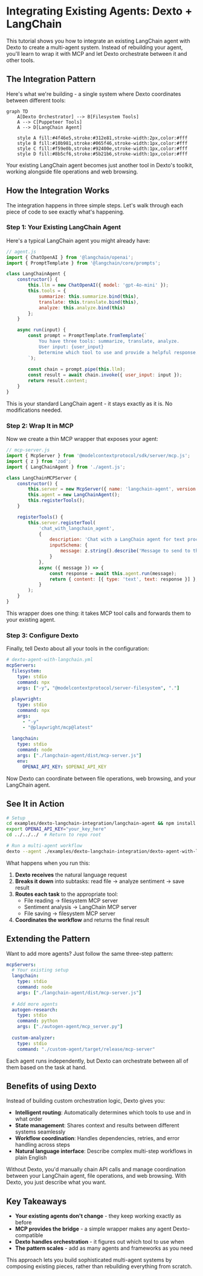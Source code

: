 # Integrating Existing Agents: Dexto + LangChain

This tutorial shows you how to integrate an existing LangChain agent with Dexto to create a multi-agent system. Instead of rebuilding your agent, you'll learn to wrap it with MCP and let Dexto orchestrate between it and other tools.

## The Integration Pattern

Here's what we're building - a single system where Dexto coordinates between different tools:

```mermaid
graph TD
    A[Dexto Orchestrator] --> B[Filesystem Tools]
    A --> C[Puppeteer Tools]
    A --> D[LangChain Agent]
    
    style A fill:#4f46e5,stroke:#312e81,stroke-width:2px,color:#fff
    style B fill:#10b981,stroke:#065f46,stroke-width:1px,color:#fff
    style C fill:#f59e0b,stroke:#92400e,stroke-width:1px,color:#fff
    style D fill:#8b5cf6,stroke:#5b21b6,stroke-width:1px,color:#fff
```

Your existing LangChain agent becomes just another tool in Dexto's toolkit, working alongside file operations and web browsing.

## How the Integration Works

The integration happens in three simple steps. Let's walk through each piece of code to see exactly what's happening.

### Step 1: Your Existing LangChain Agent

Here's a typical LangChain agent you might already have:

```javascript
// agent.js
import { ChatOpenAI } from '@langchain/openai';
import { PromptTemplate } from '@langchain/core/prompts';

class LangChainAgent {
    constructor() {
        this.llm = new ChatOpenAI({ model: 'gpt-4o-mini' });
        this.tools = {
            summarize: this.summarize.bind(this),
            translate: this.translate.bind(this),
            analyze: this.analyze.bind(this)
        };
    }

    async run(input) {
        const prompt = PromptTemplate.fromTemplate(`
            You have three tools: summarize, translate, analyze.
            User input: {user_input}
            Determine which tool to use and provide a helpful response.
        `);
        
        const chain = prompt.pipe(this.llm);
        const result = await chain.invoke({ user_input: input });
        return result.content;
    }
}
```

This is your standard LangChain agent - it stays exactly as it is. No modifications needed.

### Step 2: Wrap It in MCP

Now we create a thin MCP wrapper that exposes your agent:

```javascript
// mcp-server.js
import { McpServer } from '@modelcontextprotocol/sdk/server/mcp.js';
import { z } from 'zod';
import { LangChainAgent } from './agent.js';

class LangChainMCPServer {
    constructor() {
        this.server = new McpServer({ name: 'langchain-agent', version: '1.0.0' });
        this.agent = new LangChainAgent();
        this.registerTools();
    }

    registerTools() {
        this.server.registerTool(
            'chat_with_langchain_agent',
            {
                description: 'Chat with a LangChain agent for text processing',
                inputSchema: {
                    message: z.string().describe('Message to send to the agent')
                }
            },
            async ({ message }) => {
                const response = await this.agent.run(message);
                return { content: [{ type: 'text', text: response }] };
            }
        );
    }
}
```

This wrapper does one thing: it takes MCP tool calls and forwards them to your existing agent.

### Step 3: Configure Dexto

Finally, tell Dexto about all your tools in the configuration:

```yaml
# dexto-agent-with-langchain.yml
mcpServers:
  filesystem:
    type: stdio
    command: npx
    args: ["-y", "@modelcontextprotocol/server-filesystem", "."]
    
  playwright:
    type: stdio
    command: npx
    args:
      - "-y"
      - "@playwright/mcp@latest"
    
  langchain:
    type: stdio
    command: node
    args: ["./langchain-agent/dist/mcp-server.js"]
    env:
      OPENAI_API_KEY: $OPENAI_API_KEY
```

Now Dexto can coordinate between file operations, web browsing, and your LangChain agent.

## See It in Action

```bash
# Setup
cd examples/dexto-langchain-integration/langchain-agent && npm install && npm run build
export OPENAI_API_KEY="your_key_here"
cd ../../../  # Return to repo root

# Run a multi-agent workflow
dexto --agent ./examples/dexto-langchain-integration/dexto-agent-with-langchain.yml "Read README.md, analyze its sentiment, and save the analysis"
```

What happens when you run this:

1. **Dexto receives** the natural language request
2. **Breaks it down** into subtasks: read file → analyze sentiment → save result
3. **Routes each task** to the appropriate tool:
   - File reading → filesystem MCP server
   - Sentiment analysis → LangChain MCP server  
   - File saving → filesystem MCP server
4. **Coordinates the workflow** and returns the final result

## Extending the Pattern

Want to add more agents? Just follow the same three-step pattern:

```yaml
mcpServers:
  # Your existing setup
  langchain:
    type: stdio
    command: node
    args: ["./langchain-agent/dist/mcp-server.js"]
    
  # Add more agents
  autogen-research:
    type: stdio
    command: python
    args: ["./autogen-agent/mcp_server.py"]
    
  custom-analyzer:
    type: stdio
    command: "./custom-agent/target/release/mcp-server"
```

Each agent runs independently, but Dexto can orchestrate between all of them based on the task at hand.

## Benefits of using Dexto

Instead of building custom orchestration logic, Dexto gives you:

- **Intelligent routing**: Automatically determines which tools to use and in what order
- **State management**: Shares context and results between different systems seamlessly  
- **Workflow coordination**: Handles dependencies, retries, and error handling across steps
- **Natural language interface**: Describe complex multi-step workflows in plain English

Without Dexto, you'd manually chain API calls and manage coordination between your LangChain agent, file operations, and web browsing. With Dexto, you just describe what you want.

## Key Takeaways

- **Your existing agents don't change** - they keep working exactly as before
- **MCP provides the bridge** - a simple wrapper makes any agent Dexto-compatible
- **Dexto handles orchestration** - it figures out which tool to use when
- **The pattern scales** - add as many agents and frameworks as you need

This approach lets you build sophisticated multi-agent systems by composing existing pieces, rather than rebuilding everything from scratch.